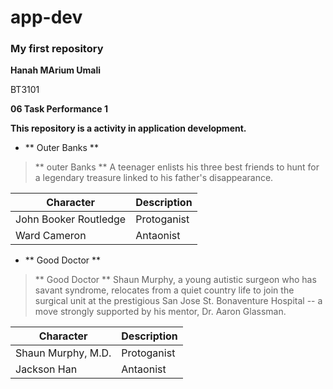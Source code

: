 # app-dev
### My first repository
**Hanah MArium Umali**

BT3101

**06 Task Performance 1**

**This repository is a activity in application development.**


- ** Outer Banks **

> ** outer Banks ** A teenager enlists his three best friends to hunt for a legendary treasure linked to his father's disappearance.

| Character | Description |
| ------------- | ----------- | 
| John Booker Routledge | Protoganist | 
| Ward Cameron | Antaonist|

- ** Good Doctor **

> ** Good Doctor ** Shaun Murphy, a young autistic surgeon who has savant syndrome, relocates from a quiet country life to join the surgical unit at the prestigious San Jose St. Bonaventure Hospital -- a move strongly supported by his mentor, Dr. Aaron Glassman.

| Character | Description |
| ------------- | ----------- | 
| Shaun Murphy, M.D. | Protoganist | 
| Jackson Han | Antaonist|









